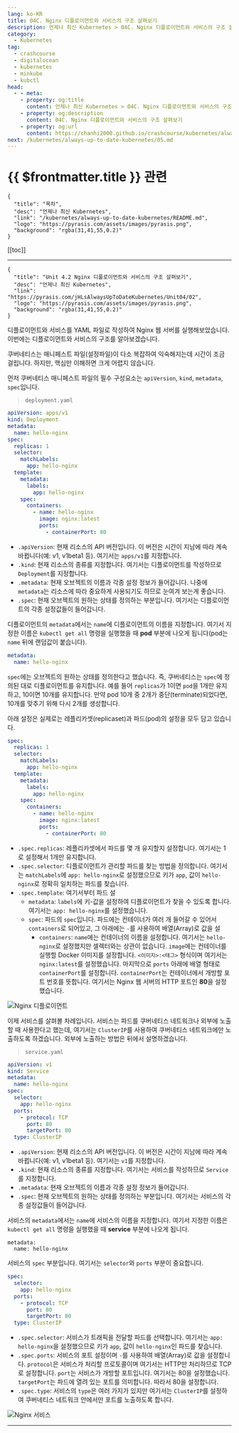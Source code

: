 ```yaml
---
lang: ko-KR
title: 04C. Nginx 디플로이먼트와 서비스의 구조 살펴보기
description: 언제나 최신 Kubernetes > 04C. Nginx 디플로이먼트와 서비스의 구조 살펴보기
category:
  - Kubernetes
tag:
  - crashcourse
  - digitalocean
  - kubernetes
  - minkube
  - kubctl
head:
  - - meta:
    - property: og:title
      content: 언제나 최신 Kubernetes > 04C. Nginx 디플로이먼트와 서비스의 구조 살펴보기
    - property: og:description
      content: 04C. Nginx 디플로이먼트와 서비스의 구조 살펴보기
    - property: og:url
      content: https://chanhi2000.github.io/crashcourse/kubernetes/always-up-to-date-kubernetes/04C.html
next: /kubernetes/always-up-to-date-kubernetes/05.md
---
```


# {{ $frontmatter.title }} 관련

```component VPCard
{
  "title": "목차",
  "desc": "언제나 최신 Kubernetes",
  "link": "/kubernetes/always-up-to-date-kubernetes/README.md",
  "logo": "https://pyrasis.com/assets/images/pyrasis.png",
  "background": "rgba(31,41,55,0.2)"
}
```

[[toc]]

---

```component VPCard
{
  "title": "Unit 4.2 Nginx 디플로이먼트와 서비스의 구조 살펴보기",
  "desc": "언제나 최신 Kubernetes",
  "link": "https://pyrasis.com/jHLsAlwaysUpToDateKubernetes/Unit04/02",
  "logo": "https://pyrasis.com/assets/images/pyrasis.png",
  "background": "rgba(31,41,55,0.2)"
}
```

디플로이먼트와 서비스를 <FontIcon icon="iconfont icon-yaml"/>YAML 파일로 작성하여 Nginx 웹 서버를 실행해보았습니다. 이번에는 디플로이먼트와 서비스의 구조를 알아보겠습니다.

쿠버네티스는 매니페스트 파일(설정파일)이 다소 복잡하여 익숙해지는데 시간이 조금 걸립니다. 하지만, 핵심만 이해하면 크게 어렵지 않습니다.

먼저 쿠버네티스 매니페스트 파일의 필수 구성요소는 `apiVersion`, `kind`, `metadata`, `spec`입니다.

> <FontIcon icon="iconfont icon-yaml"/>`deployment.yaml`

```yaml
apiVersion: apps/v1
kind: Deployment
metadata:
  name: hello-nginx
spec:
  replicas: 1
  selector:
    matchLabels:
      app: hello-nginx
  template:
    metadata:
      labels:
        app: hello-nginx
    spec:
      containers:
        - name: hello-nginx
          image: nginx:latest
          ports:
            - containerPort: 80
```

- `.apiVersion`: 현재 리소스의 API 버전입니다. 이 버전은 시간이 지남에 따라 계속 바뀝니다(예: v1, v1beta1 등). 여기서는 `apps/v1`를 지정합니다.
- `.kind`: 현재 리소스의 종류를 지정합니다. 여기서는 디플로이먼트를 작성하므로 `Deployment`를 지정합니다.
- `.metadata`: 현재 오브젝트의 이름과 각종 설정 정보가 들어갑니다. 나중에 `metadata`는 리소스에 따라 중요하게 사용되기도 하므로 눈여겨 보는게 좋습니다.
- `.spec`: 현재 오브젝트의 원하는 상태를 정의하는 부분입니다. 여기서는 디플로이먼트의 각종 설정값들이 들어갑니다.

디플로이먼트의 `metadata`에서는 `name`에 디플로이먼트의 이름을 지정합니다. 여기서 지정한 이름은 <FontIcon icon="fas fa-terimnal"/>`kubectl get all` 명령을 실행했을 때 **pod** 부분에 나오게 됩니다(pod는 `name` 뒤에 랜덤값이 붙습니다).

```yaml
metadata:
  name: hello-nginx
```

`spec`에는 오브젝트의 원하는 상태를 정의한다고 했습니다. 즉, 쿠버네티스는 `spec`에 정의된 대로 디플로이먼트를 유지합니다. 예를 들어 `replicas`가 1이면 `pod`을 1개만 유지하고, 10이면 10개를 유지합니다. 만약 pod 10개 중 2개가 중단(terminate)되었다면, 10개를 맞추기 위해 다시 2개를 생성합니다.

아래 설정은 실제로는 레플리카셋(replicaset)과 파드(pod)의 설정을 모두 담고 있습니다.

```yaml
spec:
  replicas: 1
  selector:
    matchLabels:
      app: hello-nginx
  template:
    metadata:
      labels:
        app: hello-nginx
    spec:
      containers:
        - name: hello-nginx
          image: nginx:latest
          ports:
            - containerPort: 80
```

- `.spec.replicas`: 레플리카셋에서 파드를 몇 개 유지할지 설정합니다. 여기서는 1로 설정해서 1개만 유지합니다.
- `.spec.selector`: 디플로이먼트가 관리할 파드를 찾는 방법을 정의합니다. 여기서는 `matchLabels`에 `app: hello-nginx`로 설정했으므로 키가 `app`, 값이 `hello-nginx`로 정확히 일치하는 파드를 찾습니다.
- `.spec.template`: 여기서부터 파드 설
  - `metadata`: `labels`에 키-값을 설정하여 디플로이먼트가 찾을 수 있도록 합니다. 여기서는 `app: hello-nginx`를 설정했습니다.
  - `spec`: 파드의 `spec`입니다. 파드에는 컨테이너가 여러 개 들어갈 수 있어서 `containers`로 되어있고, 그 아래에는 `-`를 사용하여 배열(Array)로 값을 설
    - `containers`: `name`에는 컨테이너의 이름을 설정합니다. 여기서는 `hello-nginx`로 설정했지만 셀렉터와는 상관이 없습니다. `image`에는 컨테이너를 실행할 Docker 이미지를 설정합니다. `<이미지>:<태그>` 형식이며 여기서는 `nginx:latest`를 설정했습니다. 마지막으로 `ports` 아래에 배열 형태로 `containerPort`를 설정합니다. `containerPort`는 컨테이너에서 개방할 포트 번호를 뜻합니다. 여기서는 Nginx 웹 서버의 HTTP 포트인 **80**을 설정했습니다.

![Nginx 디플로이먼트](https://pyrasis.com/assets/images/jHLsAlwaysUpToDateKubernetes/Unit04/2.png)

이제 서비스를 살펴볼 차례입니다. 서비스는 파드를 쿠버네티스 네트워크나 외부에 노출할 때 사용한다고 했는데, 여기서는 `ClusterIP`를 사용하여 쿠버네티스 네트워크에만 노출하도록 하겠습니다. 외부에 노출하는 방법은 뒤에서 설명하겠습니다.

> <FontIcon icon="iconfont icon-yaml"/>`service.yaml`

```yaml
apiVersion: v1
kind: Service
metadata:
  name: hello-nginx
spec:
  selector:
    app: hello-nginx
  ports:
    - protocol: TCP
      port: 80
      targetPort: 80
  type: ClusterIP
```

- `.apiVersion`: 현재 리소스의 API 버전입니다. 이 버전은 시간이 지남에 따라 계속 바뀝니다(예: v1, v1beta1 등). 여기서는 `v1`를 지정합니다.
- `.kind`: 현재 리소스의 종류를 지정합니다. 여기서는 서비스를 작성하므로 `Service`를 지정합니다.
- `.metadata`: 현재 오브젝트의 이름과 각종 설정 정보가 들어갑니다.
- `.spec`: 현재 오브젝트의 원하는 상태를 정의하는 부분입니다. 여기서는 서비스의 각종 설정값들이 들어갑니다.

서비스의 `metadata`에서는 `name`에 서비스의 이름을 지정합니다. 여기서 지정한 이름은 `kubectl get all` 명령을 실행했을 때 **service** 부분에 나오게 됩니다.

```yaml{2}
metadata:
  name: hello-nginx
```

서비스의 `spec` 부분입니다. 여기서는 `selector`와 `ports` 부분이 중요합니다.

```yaml
spec:
  selector:
    app: hello-nginx
  ports:
    - protocol: TCP
      port: 80
      targetPort: 80
  type: ClusterIP
```

- `.spec.selector`: 서비스가 트래픽을 전달할 파드를 선택합니다. 여기서는 `app: hello-nginx`을 설정했으므로 키가 `app`, 값이 `hello-nginx`인 파드를 찾습니다.
- `.spec.ports`: 서비스의 포트 설정이며 `-`를 사용하여 배열(Array)로 값을 설정합니다. `protocol`은 서비스가 처리할 프로토콜이며 여기서는 HTTP만 처리하므로 TCP로 설정합니다. `port`는 서비스가 개방할 포트입니다. 여기서는 80을 설정했습니다. `targetPort`는 파드에 열려 있는 포트를 의미합니다. 따라서 80을 설정합니다.
- `.spec.type`: 서비스의 `type`은 여러 가지가 있지만 여기서는 `ClusterIP`를 설정하여 쿠버네티스 네트워크 안에서만 포트를 노출하도록 합니다.

![Nginx 서비스](https://pyrasis.com/assets/images/jHLsAlwaysUpToDateKubernetes/Unit04/3.png)

---

<TagLinks />